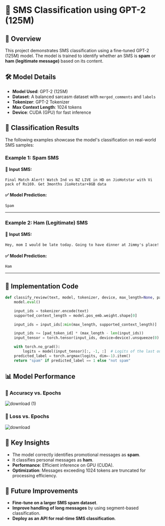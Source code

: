 # 📱 SMS Classification using GPT-2 (125M)

## 📌 Overview
This project demonstrates SMS classification using a fine-tuned GPT-2 (125M) model. The model is trained to identify whether an SMS is **spam** or **ham (legitimate message)** based on its content.

## 🛠 Model Details
- **Model Used**: GPT-2 (125M)
- **Dataset**: A balanced sarcasm dataset with `merged_comments` and `labels`
- **Tokenizer**: GPT-2 Tokenizer
- **Max Context Length**: 1024 tokens
- **Device**: CUDA (GPU) for fast inference

## 🚀 Classification Results
The following examples showcase the model's classification on real-world SMS samples:

### **Example 1: Spam SMS**
#### 📩 Input SMS:
```text
Final Match Alert! Watch Ind vs NZ LIVE in HD on JioHotstar with Vi pack of Rs169. Get 3months JioHotstar+8GB data
```
#### ✅ Model Prediction:
```text
Spam
```
---

### **Example 2: Ham (Legitimate) SMS**
#### 📩 Input SMS:
```text
Hey, mom I would be late today. Going to have dinner at Jimmy's place!
```
#### ✅ Model Prediction:
```text
Ham
```
---

## 📌 Implementation Code
```python
def classify_review(text, model, tokenizer, device, max_length=None, pad_token_id=50256):
    model.eval()

    input_ids = tokenizer.encode(text)
    supported_context_length = model.pos_emb.weight.shape[0]

    input_ids = input_ids[:min(max_length, supported_context_length)]

    input_ids += [pad_token_id] * (max_length - len(input_ids))
    input_tensor = torch.tensor(input_ids, device=device).unsqueeze(0) # add batch dimension

    with torch.no_grad():
        logits = model(input_tensor)[:, -1, :]  # Logits of the last output token
    predicted_label = torch.argmax(logits, dim=-1).item()
    return "spam" if predicted_label == 1 else "not spam"
```

## 📊 Model Performance

### 🔹 Accuracy vs. Epochs
![download (1)](https://github.com/user-attachments/assets/9e6d3194-8649-4369-b0fd-baa4164a74cd)


### 🔹 Loss vs. Epochs
![download](https://github.com/user-attachments/assets/35d3267a-9e7c-45bb-b88c-ae27612c246c)

## 🎯 Key Insights
- The model correctly identifies promotional messages as **spam**.
- It classifies personal messages as **ham**.
- **Performance**: Efficient inference on GPU (CUDA).
- **Optimization**: Messages exceeding 1024 tokens are truncated for processing efficiency.

## 📌 Future Improvements
- **Fine-tune on a larger SMS spam dataset**.
- **Improve handling of long messages** by using segment-based classification.
- **Deploy as an API for real-time SMS classification**.



